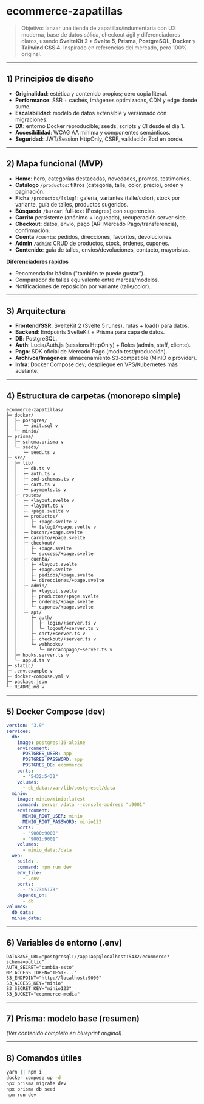 # ecommerce-zapatillas

> Objetivo: lanzar una tienda de zapatillas/indumentaria con UX moderna, base de datos sólida, checkout ágil y diferenciadores claros, usando **SvelteKit 2 + Svelte 5**, **Prisma**, **PostgreSQL**, **Docker** y **Tailwind CSS 4**. Inspirado en referencias del mercado, pero 100% original.

---

## 1) Principios de diseño
- **Originalidad**: estética y contenido propios; cero copia literal.
- **Performance**: SSR + cachés, imágenes optimizadas, CDN y edge donde sume.
- **Escalabilidad**: modelo de datos extensible y versionado con migraciones.
- **DX**: entorno Docker reproducible; seeds, scripts y CI desde el día 1.
- **Accesibilidad**: WCAG AA mínima y componentes semánticos.
- **Seguridad**: JWT/Session HttpOnly, CSRF, validación Zod en borde.

---

## 2) Mapa funcional (MVP)
- **Home**: hero, categorías destacadas, novedades, promos, testimonios.
- **Catálogo** `/productos`: filtros (categoría, talle, color, precio), orden y paginación.
- **Ficha** `/productos/[slug]`: galería, variantes (talle/color), stock por variante, guía de talles, productos sugeridos.
- **Búsqueda** `/buscar`: full‑text (Postgres) con sugerencias.
- **Carrito** persistente (anónimo + logueado), recuperación server‑side.
- **Checkout**: datos, envío, pago (AR: Mercado Pago/transferencia), confirmación.
- **Cuenta** `/cuenta`: pedidos, direcciones, favoritos, devoluciones.
- **Admin** `/admin`: CRUD de productos, stock, órdenes, cupones.
- **Contenido**: guía de talles, envíos/devoluciones, contacto, mayoristas.

**Diferenciadores rápidos**
- Recomendador básico ("también te puede gustar").
- Comparador de talles equivalente entre marcas/modelos.
- Notificaciones de reposición por variante (talle/color).

---

## 3) Arquitectura
- **Frontend/SSR**: SvelteKit 2 (Svelte 5 runes), rutas + load() para datos.
- **Backend**: Endpoints SvelteKit + Prisma para capa de datos.
- **DB**: PostgreSQL.
- **Auth**: Lucia/Auth.js (sessions HttpOnly) + Roles (admin, staff, cliente).
- **Pago**: SDK oficial de Mercado Pago (modo test/producción).
- **Archivos/Imágenes**: almacenamiento S3‑compatible (MinIO o provider).
- **Infra**: Docker Compose dev; despliegue en VPS/Kubernetes más adelante.

---

## 4) Estructura de carpetas (monorepo simple)
```plaintext
ecommerce-zapatillas/
├─ docker/
│  ├─ postgres/
│  │  └─ init.sql v
│  └─ minio/
├─ prisma/
│  ├─ schema.prisma v
│  └─ seeds/
│     └─ seed.ts v
├─ src/
│  ├─ lib/
│  │  ├─ db.ts v
│  │  ├─ auth.ts v
│  │  ├─ zod-schemas.ts v
│  │  ├─ cart.ts v
│  │  └─ payments.ts v
│  ├─ routes/
│  │  ├─ +layout.svelte v
│  │  ├─ +layout.ts v
│  │  ├─ +page.svelte v
│  │  ├─ productos/
│  │  │  ├─ +page.svelte v
│  │  │  └─ [slug]/+page.svelte v
│  │  ├─ buscar/+page.svelte
│  │  ├─ carrito/+page.svelte
│  │  ├─ checkout/
│  │  │  ├─ +page.svelte
│  │  │  └─ success/+page.svelte
│  │  ├─ cuenta/
│  │  │  ├─ +layout.svelte
│  │  │  ├─ +page.svelte
│  │  │  ├─ pedidos/+page.svelte
│  │  │  └─ direcciones/+page.svelte
│  │  ├─ admin/
│  │  │  ├─ +layout.svelte
│  │  │  ├─ productos/+page.svelte
│  │  │  ├─ ordenes/+page.svelte
│  │  │  └─ cupones/+page.svelte
│  │  └─ api/
│  │     ├─ auth/
│  │     │  ├─ login/+server.ts v
│  │     │  └─ logout/+server.ts v
│  │     ├─ cart/+server.ts v
│  │     ├─ checkout/+server.ts v
│  │     └─ webhooks/
│  │        └─ mercadopago/+server.ts v
│  ├─ hooks.server.ts v
│  └─ app.d.ts v
├─ static/
├─ .env.example v
├─ docker-compose.yml v
├─ package.json
└─ README.md v

```

---

## 5) Docker Compose (dev)
```yaml
version: "3.9"
services:
  db:
    image: postgres:16-alpine
    environment:
      POSTGRES_USER: app
      POSTGRES_PASSWORD: app
      POSTGRES_DB: ecommerce
    ports:
      - "5432:5432"
    volumes:
      - db_data:/var/lib/postgresql/data
  minio:
    image: minio/minio:latest
    command: server /data --console-address ":9001"
    environment:
      MINIO_ROOT_USER: minio
      MINIO_ROOT_PASSWORD: minio123
    ports:
      - "9000:9000"
      - "9001:9001"
    volumes:
      - minio_data:/data
  web:
    build: .
    command: npm run dev
    env_file:
      - .env
    ports:
      - "5173:5173"
    depends_on:
      - db
volumes:
  db_data:
  minio_data:
```

---

## 6) Variables de entorno (.env)
```env
DATABASE_URL="postgresql://app:app@localhost:5432/ecommerce?schema=public"
AUTH_SECRET="cambia-esto"
MP_ACCESS_TOKEN="TEST-..."
S3_ENDPOINT="http://localhost:9000"
S3_ACCESS_KEY="minio"
S3_SECRET_KEY="minio123"
S3_BUCKET="ecommerce-media"
```

---

## 7) Prisma: modelo base (resumen)
*(Ver contenido completo en blueprint original)*

---

## 8) Comandos útiles
```bash
yarn || npm i
docker compose up -d
npx prisma migrate dev
npx prisma db seed
npm run dev
```